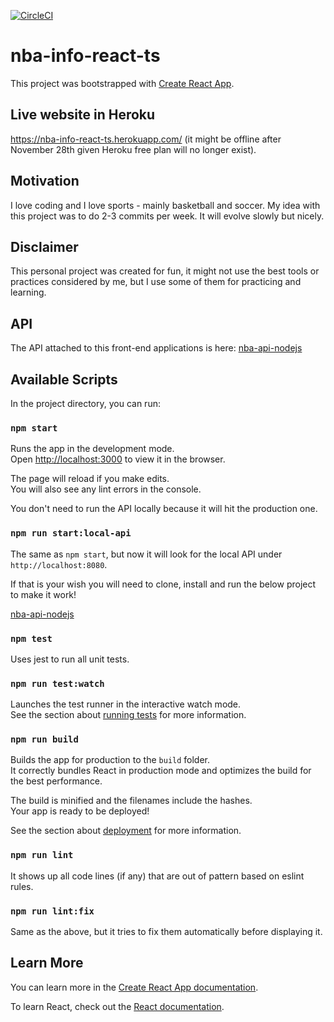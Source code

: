 [![CircleCI](https://circleci.com/gh/lucastagliani/nba-info-react-ts/tree/main.svg?style=svg)](https://circleci.com/gh/lucastagliani/nba-info-react-ts/tree/main)

# nba-info-react-ts

This project was bootstrapped with [Create React App](https://github.com/facebook/create-react-app).

## Live website in Heroku

https://nba-info-react-ts.herokuapp.com/ (it might be offline after November 28th given Heroku free plan will no longer exist).

## Motivation

I love coding and I love sports - mainly basketball and soccer. My idea with this project was to do 2-3 commits per week. It will evolve slowly but nicely.

## Disclaimer

This personal project was created for fun, it might not use the best tools or practices considered by me, but I use some of them for practicing and learning.

## API

The API attached to this front-end applications is here: [nba-api-nodejs](https://github.com/lucastagliani/nba-api-nodejs)

## Available Scripts

In the project directory, you can run:

### `npm start`

Runs the app in the development mode.\
Open [http://localhost:3000](http://localhost:3000) to view it in the browser.

The page will reload if you make edits.\
You will also see any lint errors in the console.

You don't need to run the API locally because it will hit the production one.

### `npm run start:local-api`

The same as `npm start`, but now it will look for the local API under `http://localhost:8080`.

If that is your wish you will need to clone, install and run the below project to make it work!

[nba-api-nodejs](https://github.com/lucastagliani/nba-api-nodejs)

### `npm test`

Uses jest to run all unit tests.

### `npm run test:watch`

Launches the test runner in the interactive watch mode.\
See the section about [running tests](https://facebook.github.io/create-react-app/docs/running-tests) for more information.

### `npm run build`

Builds the app for production to the `build` folder.\
It correctly bundles React in production mode and optimizes the build for the best performance.

The build is minified and the filenames include the hashes.\
Your app is ready to be deployed!

See the section about [deployment](https://facebook.github.io/create-react-app/docs/deployment) for more information.

### `npm run lint`

It shows up all code lines (if any) that are out of pattern based on eslint rules.

### `npm run lint:fix`

Same as the above, but it tries to fix them automatically before displaying it.

## Learn More

You can learn more in the [Create React App documentation](https://facebook.github.io/create-react-app/docs/getting-started).

To learn React, check out the [React documentation](https://reactjs.org/).
